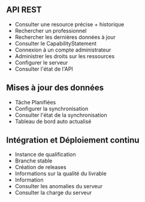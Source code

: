 
## API REST
- Consulter une resource précise + historique
- Rechercher un professionnel
- Rechercher les dernières données à jour
- Consulter le CapabilityStatement
- Connexion à un compte administrateur
- Administrer les droits sur les ressources
- Configurer le serveur
- Consulter l'état de l'API

## Mises à jour des données
- Tâche Planifiées
- Configurer la synchronisation
- Consulter l'état de la synchronisation
- Tableau de bord auto actualisé 

## Intégration et Déploiement continu
- Instance de qualification
- Branche stable
- Création de releases
- Informations sur la qualité du livrable
- Information
- Consulter les anomalies du serveur
- Consulter la charge du serveur